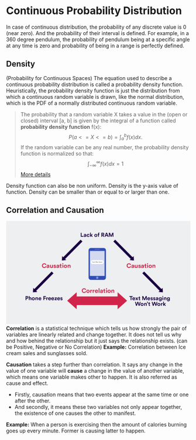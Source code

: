 # Continuous Probability Distribution
In case of continuous distribution, the probability of any discrete value is 0 (near zero). And the probability of their interval is defined. 
For example, in a 360 degree pendulum, the probability of pendulum being at a specific angle at any time is zero and probability of being in a range is perfectly defined.
## Density
(Probability for Continuous Spaces)
The equation used to describe a continuous probability distribution is called a probability density function. 
Heuristically, the probability density function is just the distribution from which a continuous random variable is drawn, like the normal distribution, which is the PDF of a normally distributed continuous random variable.

> The probability that a random variable X takes a value in the (open or closed) interval [a, b] is given by the integral of a function called **probability density function** f(x):
> $$
P(a <= X <= b) = \int_a^b f(x)dx.
$$
If the random variable can be any real number, the probability density function is normalized so that:
$$
\int_{-\infty}^\infty f(x)dx = 1
$$
[More details](https://brilliant.org/wiki/continuous-random-variables-probability-density/)

Density function can also be non uniform.
Density is the y-axis value of function. Density can be smaller than or equal to or larger than one.
## Correlation and Causation
![Correlation and Causation](https://github.com/kushwahashivam/statistics/blob/master/images/correlation-vs-causation-phone-RAM1.png)
**Correlation** is a statistical technique which tells us how strongly the pair of variables are linearly related and change together. It does not tell us why and how behind the relationship but it just says the relationship exists.
(can be Positive, Negative or No Correlation)
**Example:** Correlation between Ice cream sales and sunglasses sold.

**Causation** takes a step further than correlation. It says any change in the value of one variable will **cause** a change in the value of another variable, which means one variable makes other to happen. It is also referred as cause and effect.

 - Firstly, causation means that two events appear at the same time or one after the other.
 - And secondly, it means these two variables not only appear together, the existence of one causes the other to manifest.
 
**Example:** When a person is exercising then the amount of calories burning goes up every minute. Former is causing latter to happen.


<!--stackedit_data:
eyJoaXN0b3J5IjpbLTE1MDgyMzg2MCwtMjAyMTU4MTk2Nyw5ND
Q4NTMxNTksMTcyNzAwNjczNSwtMjA4ODc0NjYxMl19
-->